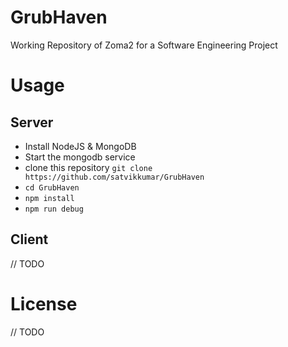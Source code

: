 # GrubHaven 
Working Repository of Zoma2 for a Software Engineering Project

# Usage
## Server
 - Install NodeJS & MongoDB
 - Start the mongodb service
 - clone this repository `git clone https://github.com/satvikkumar/GrubHaven`
 - `cd GrubHaven` 
 - `npm install`
 - `npm run debug`

## Client
// TODO

# License
// TODO

